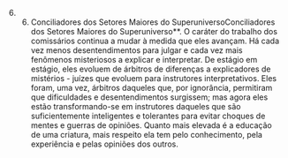 ﻿6. 6. Conciliadores dos Setores Maiores do SuperuniversoConciliadores dos Setores Maiores do Superuniverso**. O caráter do trabalho dos comissários continua a mudar à medida que eles avançam. Há cada vez menos desentendimentos para julgar e cada vez mais fenômenos misteriosos a explicar e interpretar. De estágio em estágio, eles evoluem de árbitros de diferenças a explicadores de mistérios - juízes que evoluem para instrutores  interpretativos. Eles foram, uma vez, árbitros daqueles que, por ignorância, permitiram que dificuldades e desentendimentos surgissem; mas agora eles estão transformando-se em instrutores daqueles que são suficientemente inteligentes e tolerantes para evitar choques de mentes e guerras de opiniões. Quanto mais elevada é a educação de uma criatura, mais respeito ela tem pelo conhecimento, pela experiência e pelas opiniões dos outros.